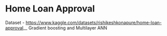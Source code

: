 # Home Loan Approval
Dataset - https://www.kaggle.com/datasets/rishikeshkonapure/home-loan-approval__
Gradient boosting and Multilayer ANN
